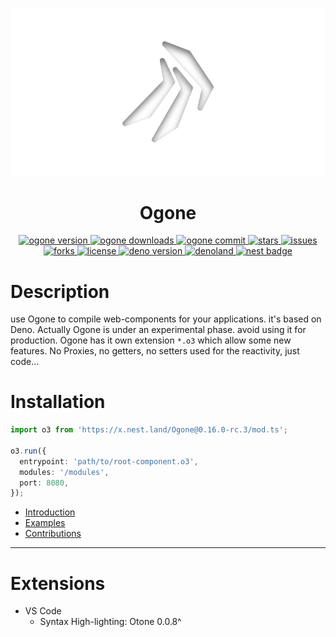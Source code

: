 
<p align="center">
  <img src="https://github.com/SRNV/Ogone/raw/master/public/neum-ogone-1.png">
</p>
<h1 align="center">Ogone</h1>
<p align="center">
   <a href="https://github.com/SRNV/Ogone/releases">
     <img alt="ogone version" src="https://img.shields.io/github/v/release/SRNV/Ogone?labelColor=black">
   </a>
   <a href="https://github.com/SRNV/Ogone">
     <img alt="ogone downloads" src="https://img.shields.io/github/downloads/SRNV/Ogone/total?labelColor=black">
   </a>
   <a href="https://github.com/SRNV/Ogone">
     <img alt="ogone commit" src="https://img.shields.io/github/last-commit/SRNV/Ogone?labelColor=black">
   </a>
    <a href="https://github.com/SRNV/Ogone/stargazers">
     <img alt="stars" src="https://img.shields.io/github/stars/SRNV/Ogone">
   </a>
   <a href="https://github.com/SRNV/Ogone/issues">
     <img alt="issues" src="https://img.shields.io/github/issues/SRNV/Ogone">
   </a>
   <a href="https://github.com/SRNV/Ogone/forks">
     <img alt="forks" src="https://img.shields.io/github/forks/SRNV/Ogone">
   </a>
   <a href="https://github.com/SRNV/Ogone">
     <img alt="license" src="https://img.shields.io/github/license/SRNV/Ogone">
   </a>
   <a href="https://github.com/denoland/deno">
     <img alt="deno version" src="https://img.shields.io/badge/deno-^1.3.0-lightgrey?logo=deno">
   </a>
   <a href="https://deno.land/x/ogone">
     <img alt="denoland" src="http://img.shields.io/badge/available%20on-deno.land/x-lightgrey.svg?logo=deno&labelColor=black">
   </a>
   <a href="https://nest.land/package/Ogone">
     <img alt="nest badge" src="https://nest.land/badge.svg">
   </a>
</p>

# Description

use Ogone to compile web-components for your applications. it's based on Deno.
Actually Ogone is under an experimental phase. avoid using it for production.
Ogone has it own extension `*.o3` which allow some new features.
No Proxies, no getters, no setters used for the reactivity, just code...

# Installation

```typescript
import o3 from 'https://x.nest.land/Ogone@0.16.0-rc.3/mod.ts';

o3.run({
  entrypoint: 'path/to/root-component.o3',
  modules: '/modules',
  port: 8080,
});
```

- [Introduction](https://github.com/SRNV/Ogone/tree/master/docs/introduction.md)
- [Examples](https://github.com/SRNV/Ogone/tree/master/docs/examples.md)
- [Contributions](https://github.com/SRNV/Ogone/tree/master/docs/contributions.md)


---

# Extensions
  - VS Code
    - Syntax High-lighting: Otone 0.0.8^
